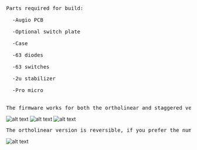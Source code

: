 <pre>
Parts required for build: <br />
  -Augio PCB <br />
  -Optional switch plate <br />
  -Case <br />
  -63 diodes <br />
  -63 switches <br />
  -2u stabilizer <br />
  -Pro micro <br />

The firmware works for both the ortholinear and staggered version
</pre>

![alt text](https://i.imgur.com/Gur67JT.jpg)
![alt text](https://i.imgur.com/GuPMF7Y.jpg)
![alt text](https://i.imgur.com/j1mmju4.jpg)



<pre>
The ortholinear version is reversible, if you prefer the numpad on the right side.  However, the pro micro needs to be flipped.
</pre>

![alt text](https://i.imgur.com/PatkK3w.jpg)
